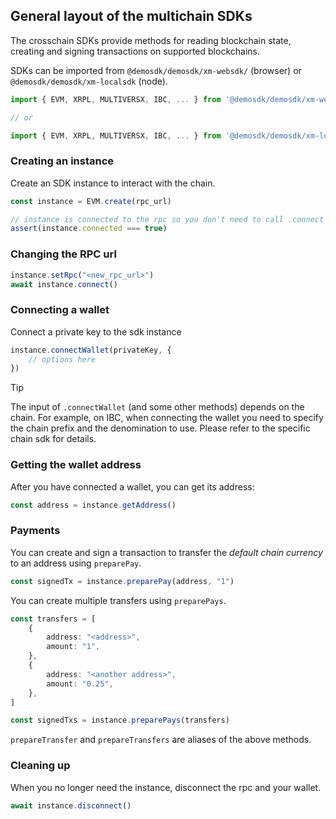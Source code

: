 ## General layout of the multichain SDKs

The crosschain SDKs provide methods for reading blockchain state, creating and signing transactions on supported blockchains.

SDKs can be imported from `@demosdk/demosdk/xm-websdk/` (browser) or `@demosdk/demosdk/xm-localsdk` (node).

```ts
import { EVM, XRPL, MULTIVERSX, IBC, ... } from '@demosdk/demosdk/xm-websdk'

// or

import { EVM, XRPL, MULTIVERSX, IBC, ... } from '@demosdk/demosdk/xm-localsdk'
```

### Creating an instance

Create an SDK instance to interact with the chain.

```ts
const instance = EVM.create(rpc_url)

// instance is connected to the rpc so you don't need to call .connect
assert(instance.connected === true)
```

### Changing the RPC url

```ts
instance.setRpc("<new_rpc_url>")
await instance.connect()
```

### Connecting a wallet

Connect a private key to the sdk instance

```ts
instance.connectWallet(privateKey, {
    // options here
})
```

> [!TIP]
> The input of `.connectWallet` (and some other methods) depends on the chain. For example, on IBC, when connecting the wallet you need to specify the chain prefix and the denomination to use. Please refer to the specific chain sdk for details.

### Getting the wallet address

After you have connected a wallet, you can get its address:

```ts
const address = instance.getAddress()
```

### Payments

You can create and sign a transaction to transfer the _default chain currency_ to an address using `preparePay`.

```ts
const signedTx = instance.preparePay(address, "1")
```

You can create multiple transfers using `preparePays`.

```ts
const transfers = [
    {
        address: "<address>",
        amount: "1",
    },
    {
        address: "<another address>",
        amount: "0.25",
    },
]

const signedTxs = instance.preparePays(transfers)
```

`prepareTransfer` and `prepareTransfers` are aliases of the above methods.

### Cleaning up

When you no longer need the instance, disconnect the rpc and your wallet.

```ts
await instance.disconnect()
```
